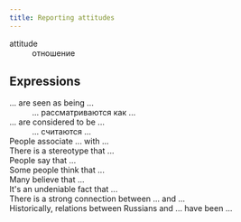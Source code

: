 ```yaml
---
title: Reporting attitudes
---
```


<dl>
<dt>attitude
<dd>отношение
</dl>

## Expressions

<dl>
<dt>... are seen as being ...
<dd>... рассматриваются как ...
<dt>... are considered to be ...
<dd> ... считаются ...
<dt>People associate ... with ...
<dt>There is a stereotype that ...
<dt>People say that ...
<dt>Some people think that ...
<dt>Many believe that ...
<dt>It's an undeniable fact that ...
<dt>There is a strong connection between ... and ...
<dt>Historically, relations between Russians and ... have been ...
</dl>
